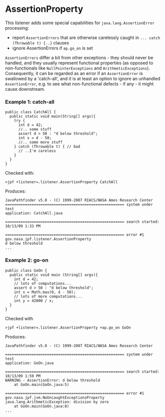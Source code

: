 # AssertionProperty #

This listener adds some special capabilities for `java.lang.AssertionError` processing:

 * report `AssertionErrors` that are otherwise carelessly caught in `... catch (Throwable t) {..}` clauses
 * ignore AssertionErrors if `ap.go_on` is set

`AssertionErrors` differ a bit from other exceptions - they should never be handled, and they usually represent functional properties (as opposed to non-functionals like `NullPointerExceptions` and `ArithmeticExceptions`). Consequently, it can be regarded as an error if an `AssertionError` is swallowed by a 'catch-all', and it is at least an option to ignore an unhandled `AssertionError`, e.g. to see what non-functional defects - if any - it might cause downstream.

### Example 1: catch-all ###

~~~~~~~~ {.java}
public class CatchAll {
  public static void main(String[] args){
    try {
      int d = 42;
      //.. some stuff
      assert d > 50 : "d below threshold";
      int x = d - 50;
      //.. some more stuff
    } catch (Throwable t) { // bad
      // ..I'm careless
    }
  }
}
~~~~~~~~

Checked with:

~~~~~~~~ {.bash}
>jpf +listener=.listener.AssertionProperty CatchAll
~~~~~~~~

Produces:

~~~~~~~~
JavaPathfinder v5.0 - (C) 1999-2007 RIACS/NASA Ames Research Center
====================================================== system under test
application: CatchAll.java

====================================================== search started: 10/13/09 1:33 PM

====================================================== error #1
gov.nasa.jpf.listener.AssertionProperty
d below threshold
...
~~~~~~~~


### Example 2: go-on ###

~~~~~~~~ {.java}
public class GoOn {
  public static void main (String[] args){
    int d = 42;
    // lots of computations...
    assert d > 50 : "d below threshold";
    int x = Math.max(0, d - 50);
    // lots of more computations...
    int y = 42000 / x;
  }
}
~~~~~~~~

Checked with 

~~~~~~~~ {.bash}
>jpf +listener=.listener.AssertionProperty +ap.go_on GoOn
~~~~~~~~

Produces:

~~~~~~~~ {.bash}
JavaPathfinder v5.0 - (C) 1999-2007 RIACS/NASA Ames Research Center

====================================================== system under test
application: GoOn.java

====================================================== search started: 10/13/09 1:59 PM
WARNING - AssertionError: d below threshold
	at GoOn.main(GoOn.java:5)

====================================================== error #1
gov.nasa.jpf.jvm.NoUncaughtExceptionsProperty
java.lang.ArithmeticException: division by zero
	at GoOn.main(GoOn.java:8)
...
~~~~~~~~

